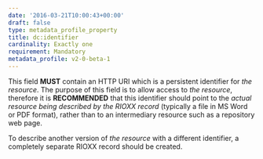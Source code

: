 ```yaml
---
date: '2016-03-21T10:00:43+00:00'
draft: false
type: metadata_profile_property
title: dc:identifier
cardinality: Exactly one
requirement: Mandatory
metadata_profile: v2-0-beta-1
---
```

This field **MUST** contain an HTTP URI which is a persistent identifier for *the resource*. The purpose of this field is to allow access to *the resource*, therefore it is **RECOMMENDED** that this identifier should point to the *actual resource being described by the RIOXX record* (typically a file in MS Word or PDF format), rather than to an intermediary resource such as a repository web page.

To describe another version of *the resource* with a different identifier, a completely separate RIOXX record should be created.
